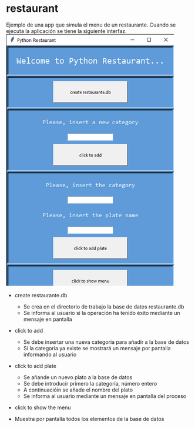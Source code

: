 # restaurant
Ejemplo de una app que simula el menu de un restaurante. Cuando se ejecuta la aplicación se tiene la siguiente interfaz.
![app](https://github.com/rvrfront/restaurant/blob/master/pic01.png "Interfaz app")
* create restaurante.db
  * Se crea en el directorio de trabajo la base de datos restaurante.db
  * Se informa al usuario si la operación ha tenido éxito mediante un mensaje en pantalla
  
* click to add
  * Se debe insertar una nueva categoria para añadir a la base de datos
  * Si la categoria ya existe se mostrará un mensaje por pantalla informando al usuario
  
* click to add plate
  * Se añande un nuevo plato a la base de datos
  * Se debe introducir primero la categoría, número entero
  * A continuacióin se añade el nombre del plato
  * Se informa al usuario mediante un mensaje en pantalla del proceso
  
 * click to show the menu
  * Muestra por pantalla todos los elementos de la base de datos
